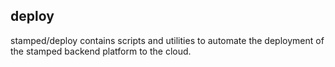 ## deploy

stamped/deploy contains scripts and utilities to automate the deployment of the stamped backend platform to the cloud.

